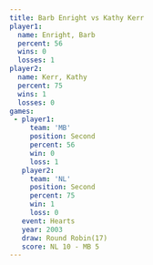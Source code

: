 ```yaml
---
title: Barb Enright vs Kathy Kerr
player1:             
  name: Enright, Barb
  percent: 56        
  wins: 0            
  losses: 1          
player2:             
  name: Kerr, Kathy  
  percent: 75        
  wins: 1            
  losses: 0          
games:
 - player1:          
     team: 'MB'      
     position: Second
     percent: 56     
     win: 0          
     loss: 1         
   player2:          
     team: 'NL'      
     position: Second
     percent: 75     
     win: 1          
     loss: 0         
   event: Hearts        
   year: 2003           
   draw: Round Robin(17)
   score: NL 10 - MB 5  
---
```

